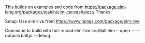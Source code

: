 This builds on examples and code from https://package.elm-lang.org/packages/joakin/elm-canvas/latest/
Thanks!

Setup:
Use elm-live from https://www.npmjs.com/package/elm-live

Command to build with hot-reload
elm-live src/Ball.elm --open -- --output=ball.js --debug
